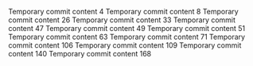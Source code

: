Temporary commit content 4
Temporary commit content 8
Temporary commit content 26
Temporary commit content 33
Temporary commit content 47
Temporary commit content 49
Temporary commit content 51
Temporary commit content 63
Temporary commit content 71
Temporary commit content 106
Temporary commit content 109
Temporary commit content 140
Temporary commit content 168
